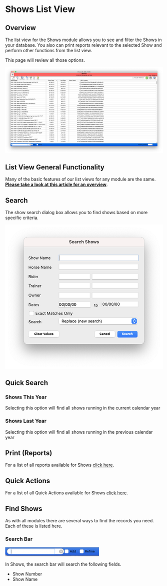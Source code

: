 # Shows List View

## Overview

The list view for the Shows module allows you to see and filter the Shows in your database.   You also can print reports relevant to the selected Show and perform other functions from the list view.

This page will review all those options.

![](../../.gitbook/assets/show1.png)

## List View General Functionality

Many of the basic features of our list views for any module are the same.  [**Please take a look at this article for an overview**](http://docs.showgroundsonline.com/documentation/list-views-overview/).

## Search

The show search dialog box allows you to find shows based on more specific criteria.

![](<../../.gitbook/assets/show1 (1).png>)

## Quick Search <a href="#asxxaqh" id="asxxaqh"></a>

### Shows This Year

Selecting this option will find all shows running in the current calendar year

### Shows Last Year

Selecting this option will find all shows running in the previous calendar year

## Print (Reports)

For a list of all reports available for Shows [click here](shows-list-view-reports.md).

## Quick Actions

For a list of all Quick Actions available for Shows [click here](shows-list-view-quick-action.md).

## Find Shows

As with all modules there are several ways to find the records you need. Each of these is listed here.

### Search Bar

![](../../.gitbook/assets/show2.png)

In Shows, the search bar will search the following fields.

* Show Number
* Show Name
